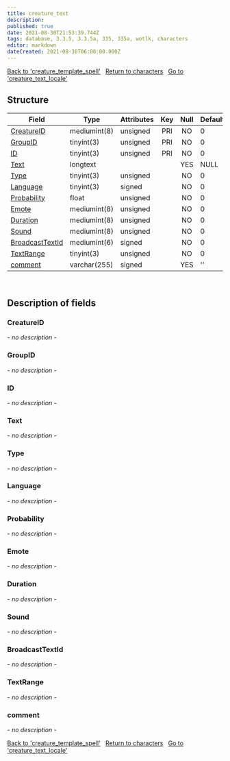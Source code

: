 ```yaml
---
title: creature_text
description: 
published: true
date: 2021-08-30T21:53:39.744Z
tags: database, 3.3.5, 3.3.5a, 335, 335a, wotlk, characters
editor: markdown
dateCreated: 2021-08-30T06:00:00.000Z
---
```


<a href="https://dev.trinitycore.info/en/database/335/characters/creature_template_spell" class="mt-5 v-btn v-btn--depressed v-btn--flat v-btn--outlined theme--light v-size--default darkblue--text text--lighten-3"><span class="v-btn__content"><i aria-hidden="true" class="v-icon notranslate v-icon--left mdi mdi-arrow-left theme--light"></i><span>Back to 'creature_template_spell'</span></span></a>&nbsp;&nbsp;&nbsp;<a href="https://dev.trinitycore.info/en/database/335/characters/home" class="mt-5 v-btn v-btn--depressed v-btn--flat v-btn--outlined theme--light v-size--default darkblue--text text--lighten-3"><span class="v-btn__content"><i aria-hidden="true" class="v-icon notranslate v-icon--left mdi mdi-home-outline theme--light"></i><span>Return to characters</span></span></a>&nbsp;&nbsp;&nbsp;<a href="https://dev.trinitycore.info/en/database/335/characters/creature_text_locale" class="mt-5 v-btn v-btn--depressed v-btn--flat v-btn--outlined theme--light v-size--default darkblue--text text--lighten-3"><span class="v-btn__content"><span>Go to 'creature_text_locale'</span><i aria-hidden="true" class="v-icon notranslate v-icon--right mdi mdi-arrow-right theme--light"></i></span></a>

## Structure

| Field | Type | Attributes | Key | Null | Default | Extra | Comment |
| --- | --- | --- | :---: | :---: | --- | --- | --- |
| [CreatureID](#creatureid) | mediumint(8) | unsigned | PRI | NO | 0 |  |  |
| [GroupID](#groupid) | tinyint(3) | unsigned | PRI | NO | 0 |  |  |
| [ID](#id) | tinyint(3) | unsigned | PRI | NO | 0 |  |  |
| [Text](#text) | longtext |  |  | YES | NULL |  |  |
| [Type](#type) | tinyint(3) | unsigned |  | NO | 0 |  |  |
| [Language](#language) | tinyint(3) | signed |  | NO | 0 |  |  |
| [Probability](#probability) | float | unsigned |  | NO | 0 |  |  |
| [Emote](#emote) | mediumint(8) | unsigned |  | NO | 0 |  |  |
| [Duration](#duration) | mediumint(8) | unsigned |  | NO | 0 |  |  |
| [Sound](#sound) | mediumint(8) | unsigned |  | NO | 0 |  |  |
| [BroadcastTextId](#broadcasttextid) | mediumint(6) | signed |  | NO | 0 |  |  |
| [TextRange](#textrange) | tinyint(3) | unsigned |  | NO | 0 |  |  |
| [comment](#comment) | varchar(255) | signed |  | YES | '' |  |  |
&nbsp;
## Description of fields

### CreatureID
*- no description -*
&nbsp;

### GroupID
*- no description -*
&nbsp;

### ID
*- no description -*
&nbsp;

### Text
*- no description -*
&nbsp;

### Type
*- no description -*
&nbsp;

### Language
*- no description -*
&nbsp;

### Probability
*- no description -*
&nbsp;

### Emote
*- no description -*
&nbsp;

### Duration
*- no description -*
&nbsp;

### Sound
*- no description -*
&nbsp;

### BroadcastTextId
*- no description -*
&nbsp;

### TextRange
*- no description -*
&nbsp;

### comment
*- no description -*
&nbsp;

<a href="https://dev.trinitycore.info/en/database/335/characters/creature_template_spell" class="mt-5 v-btn v-btn--depressed v-btn--flat v-btn--outlined theme--light v-size--default darkblue--text text--lighten-3"><span class="v-btn__content"><i aria-hidden="true" class="v-icon notranslate v-icon--left mdi mdi-arrow-left theme--light"></i><span>Back to 'creature_template_spell'</span></span></a>&nbsp;&nbsp;&nbsp;<a href="https://dev.trinitycore.info/en/database/335/characters/home" class="mt-5 v-btn v-btn--depressed v-btn--flat v-btn--outlined theme--light v-size--default darkblue--text text--lighten-3"><span class="v-btn__content"><i aria-hidden="true" class="v-icon notranslate v-icon--left mdi mdi-home-outline theme--light"></i><span>Return to characters</span></span></a>&nbsp;&nbsp;&nbsp;<a href="https://dev.trinitycore.info/en/database/335/characters/creature_text_locale" class="mt-5 v-btn v-btn--depressed v-btn--flat v-btn--outlined theme--light v-size--default darkblue--text text--lighten-3"><span class="v-btn__content"><span>Go to 'creature_text_locale'</span><i aria-hidden="true" class="v-icon notranslate v-icon--right mdi mdi-arrow-right theme--light"></i></span></a>

